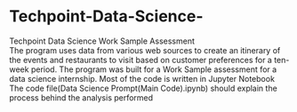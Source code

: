 # Techpoint-Data-Science-
Techpoint Data Science Work Sample Assessment </br>
The program uses data from various web sources to create an itinerary of the events and restaurants to visit based on customer preferences for a ten-week period.
The program was built for a Work Sample assessment for a data science internship.
Most of the code is written in Jupyter Notebook
The code file(Data Science Prompt(Main Code).ipynb) should explain the process behind the analysis performed 
